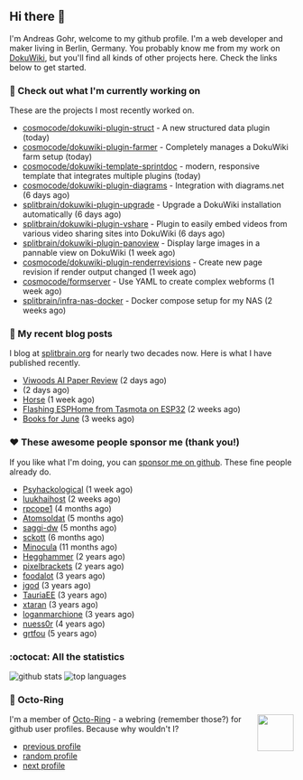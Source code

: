 ## Hi there :wave:

I'm Andreas Gohr, welcome to my github profile. I'm a web developer and maker living in Berlin, Germany. You probably know me from my work on [DokuWiki](https://github.com/dokuwiki/dokuwiki), but you'll find all kinds of other projects here. Check the links below to get started.

### :hammer: Check out what I'm currently working on

These are the projects I most recently worked on.


- [cosmocode/dokuwiki-plugin-struct](https://github.com/cosmocode/dokuwiki-plugin-struct) - A new structured data plugin (today)
- [cosmocode/dokuwiki-plugin-farmer](https://github.com/cosmocode/dokuwiki-plugin-farmer) - Completely manages a DokuWiki farm setup (today)
- [cosmocode/dokuwiki-template-sprintdoc](https://github.com/cosmocode/dokuwiki-template-sprintdoc) - modern, responsive template that integrates multiple plugins (today)
- [cosmocode/dokuwiki-plugin-diagrams](https://github.com/cosmocode/dokuwiki-plugin-diagrams) - Integration with diagrams.net (6 days ago)
- [splitbrain/dokuwiki-plugin-upgrade](https://github.com/splitbrain/dokuwiki-plugin-upgrade) - Upgrade a DokuWiki installation automatically (6 days ago)
- [splitbrain/dokuwiki-plugin-vshare](https://github.com/splitbrain/dokuwiki-plugin-vshare) - Plugin to easily embed videos from various video sharing sites into DokuWiki (6 days ago)
- [splitbrain/dokuwiki-plugin-panoview](https://github.com/splitbrain/dokuwiki-plugin-panoview) - Display large images in a pannable view on DokuWiki (1 week ago)
- [cosmocode/dokuwiki-plugin-renderrevisions](https://github.com/cosmocode/dokuwiki-plugin-renderrevisions) - Create new page revision if render output changed (1 week ago)
- [cosmocode/formserver](https://github.com/cosmocode/formserver) - Use YAML to create complex webforms (1 week ago)
- [splitbrain/infra-nas-docker](https://github.com/splitbrain/infra-nas-docker) - Docker compose setup for my NAS (2 weeks ago)

### :scroll: My recent blog posts

I blog at [splitbrain.org](https://www.splitbrain.org) for nearly two decades now. Here is what I have published recently.


- [Viwoods AI Paper Review](https://www.splitbrain.org/blog/2025-09/22-viwoods_ai_paper_review) (2 days ago)
- [](https://www.splitbrain.org/blog/2025-09/12-viwoods_ai_paper_review) (2 days ago)
- [Horse](https://www.splitbrain.org/blog/2025-09/16-horse) (1 week ago)
- [Flashing ESPHome from Tasmota on ESP32](https://www.splitbrain.org/blog/2025-09/06-flashing_esphome_from_tasmota_on_esp32) (2 weeks ago)
- [Books for June](https://www.splitbrain.org/blog/2011-07/08-books_for_june) (3 weeks ago)

### :hearts:️ These awesome people sponsor me (thank you!)

If you like what I'm doing, you can [sponsor me on github](https://github.com/sponsors/splitbrain). These fine people already do.


- [Psyhackological](https://github.com/Psyhackological) (1 week ago)
- [luukhaihost](https://github.com/luukhaihost) (2 weeks ago)
- [rpcope1](https://github.com/rpcope1) (4 months ago)
- [Atomsoldat](https://github.com/Atomsoldat) (5 months ago)
- [saggi-dw](https://github.com/saggi-dw) (5 months ago)
- [sckott](https://github.com/sckott) (6 months ago)
- [Minocula](https://github.com/Minocula) (11 months ago)
- [Hegghammer](https://github.com/Hegghammer) (2 years ago)
- [pixelbrackets](https://github.com/pixelbrackets) (2 years ago)
- [foodalot](https://github.com/foodalot) (3 years ago)
- [jgod](https://github.com/jgod) (3 years ago)
- [TauriaEE](https://github.com/TauriaEE) (3 years ago)
- [xtaran](https://github.com/xtaran) (3 years ago)
- [loganmarchione](https://github.com/loganmarchione) (3 years ago)
- [nuess0r](https://github.com/nuess0r) (4 years ago)
- [grtfou](https://github.com/grtfou) (5 years ago)

### :octocat: All the statistics

 ![github stats](https://github-readme-stats.vercel.app/api?username=splitbrain&show_icons=true&hide_title=true)
![top languages](https://github-readme-stats.vercel.app/api/top-langs/?username=splitbrain&layout=compact)


### :octopus: Octo-Ring

<img width="64" height="65" src="https://octo-ring.com/static/img/octo.png" align="right" alt="">

I'm a member of [Octo-Ring](https://octo-ring.com/) - a webring (remember those?) for github user profiles. Because why wouldn't I? 

* [previous profile](https://octo-ring.com/p/splitbrain/prev)
* [random profile](https://octo-ring.com/p/splitbrain/random)
* [next profile](https://octo-ring.com/p/splitbrain/next)

